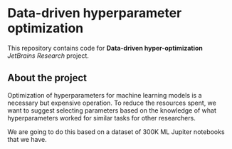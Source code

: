 # Data-driven hyperparameter optimization

This repository contains code for **Data-driven hyper-optimization** *JetBrains Research*
 project.
 
## About the project
Optimization of hyperparameters for machine learning models is a necessary but expensive operation.
To reduce the resources spent, we want to suggest selecting parameters based on the knowledge of what hyperparameters
worked for similar tasks for other researchers.

We are going to do this based on a dataset of 300K ML Jupiter notebooks that we have.